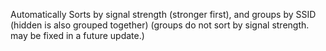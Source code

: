 Automatically Sorts by signal strength (stronger first), and groups by SSID (hidden is also grouped together) (groups do not sort by signal strength. may be fixed in a future update.)
